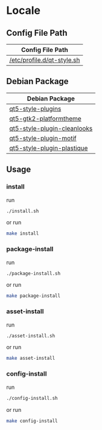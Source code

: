 

# Locale




## Config File Path

| Config File Path |
| --- |
| [/etc/profile.d/qt-style.sh](./asset/overlay/etc/skel/etc/profile.d/qt-style.sh) |




## Debian Package

| Debian Package |
| -------------- |
| [qt5-style-plugins](https://packages.debian.org/stable/qt5-style-plugins) |
| [qt5-gtk2-platformtheme](https://packages.debian.org/stable/qt5-gtk2-platformtheme) |
| [qt5-style-plugin-cleanlooks](https://packages.debian.org/stable/qt5-style-plugin-cleanlooks) |
| [qt5-style-plugin-motif](https://packages.debian.org/stable/qt5-style-plugin-motif) |
| [qt5-style-plugin-plastique](https://packages.debian.org/stable/qt5-style-plugin-plastique) |




## Usage


### install

run

``` sh
./install.sh
```

or run

``` sh
make install
```


### package-install

run

``` sh
./package-install.sh
```

or run

``` sh
make package-install
```


### asset-install

run

``` sh
./asset-install.sh
```

or run

``` sh
make asset-install
```


### config-install

run

``` sh
./config-install.sh
```

or run

``` sh
make config-install
```
